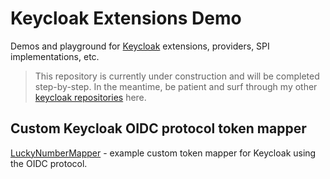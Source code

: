 # Keycloak Extensions Demo

Demos and playground for [Keycloak](https://www.keycloak.org) extensions, providers, SPI implementations, etc.

> This repository is currently under construction and will be completed step-by-step.
> In the meantime, be patient and surf through my other [keycloak repositories](https://github.com/dasniko?tab=repositories&q=keycloak) here.

## Custom Keycloak OIDC protocol token mapper

[LuckyNumberMapper](./tokenmapper) - example custom token mapper for Keycloak using the OIDC protocol.
